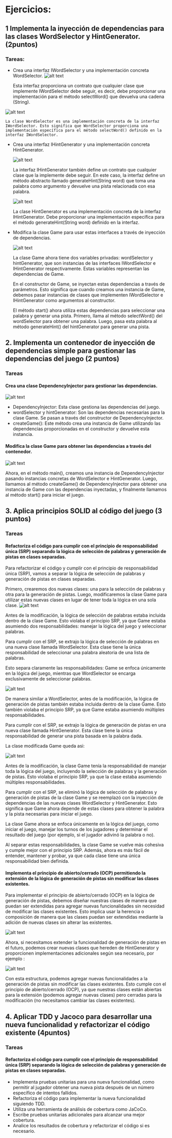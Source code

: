 # Ejercicios:

## 1 Implementa la inyección de dependencias para las clases WordSelector y HintGenerator. (2puntos)


### Tareas:
- Crea una interfaz IWordSelector y una implementación concreta WordSelector.
![alt text](image.png)

    Esta interfaz proporciona un contrato que cualquier clase que implemente IWordSelector debe seguir, es decir, debe proporcionar una implementación para el método selectWord() que devuelva una cadena (String).

![alt text](image-1.png)

    La clase WordSelector es una implementación concreta de la interfaz IWordSelector. Esto significa que WordSelector proporciona una implementación específica para el método selectWord() definido en la interfaz IWordSelector.

- Crea una interfaz IHintGenerator y una implementación concreta HintGenerator.

    ![alt text](image-2.png)
    
    La interfaz IHintGenerator también define un contrato que cualquier clase que la implemente debe seguir. En este caso, la interfaz define un método abstracto llamado generateHint(String word) que toma una palabra como argumento y devuelve una pista relacionada con esa palabra.

    ![alt text](image-3.png)

    La clase HintGenerator es una implementación concreta de la interfaz IHintGenerator. Debe proporcionar una implementación específica para el método generateHint(String word) definido en la interfaz.

- Modifica la clase Game para usar estas interfaces a través de inyección de dependencias.

    ![alt text](image-4.png)

    La clase Game ahora tiene dos variables privadas: wordSelector y hintGenerator, que son instancias de las interfaces IWordSelector e IHintGenerator respectivamente. Estas variables representan las dependencias de Game.

    En el constructor de Game, se inyectan estas dependencias a través de parámetros. Esto significa que cuando creamos una instancia de Game, debemos pasar instancias de clases que implementen IWordSelector e IHintGenerator como argumentos al constructor.

    El método start() ahora utiliza estas dependencias para seleccionar una palabra y generar una pista. Primero, llama al método selectWord() del wordSelector para obtener una palabra. Luego, pasa esta palabra al método generateHint() del hintGenerator para generar una pista.

## 2. Implementa un contenedor de inyección de dependencias simple para gestionar las dependencias del juego (2 puntos)

### Tareas
#### Crea una clase DependencyInjector para gestionar las dependencias.


![alt text](image-5.png)

- DependencyInjector: Esta clase gestiona las dependencias del juego.
- wordSelector y hintGenerator: Son las dependencias necesarias para la clase Game. Se pasan a través del constructor de DependencyInjector.
- createGame(): Este método crea una instancia de Game utilizando las dependencias proporcionadas en el constructor y devuelve esta instancia.

#### Modifica la clase Game para obtener las dependencias a través del contenedor.

![alt text](image-6.png)

Ahora, en el método main(), creamos una instancia de DependencyInjector pasando instancias concretas de WordSelector e HintGenerator. Luego, llamamos al método createGame() de DependencyInjector para obtener una instancia de Game con las dependencias inyectadas, y finalmente llamamos al método start() para iniciar el juego.

## 3. Aplica principios SOLID al código del juego (3 puntos)


### Tareas
#### Refactoriza el código para cumplir con el principio de responsabilidad única (SRP) separando la lógica de selección de palabras y generación de pistas en clases separadas.


Para refactorizar el código y cumplir con el principio de responsabilidad única (SRP), vamos a separar la lógica de selección de palabras y generación de pistas en clases separadas.

Primero, crearemos dos nuevas clases: una para la selección de palabras y otra para la generación de pistas. Luego, modificaremos la clase Game para utilizar estas nuevas clases en lugar de tener toda la lógica en una sola clase.
![alt text](image-7.png)


Antes de la modificación, la lógica de selección de palabras estaba incluida dentro de la clase Game. Esto violaba el principio SRP, ya que Game estaba asumiendo dos responsabilidades: manejar la lógica del juego y seleccionar palabras.

Para cumplir con el SRP, se extrajo la lógica de selección de palabras en una nueva clase llamada WordSelector. Esta clase tiene la única responsabilidad de seleccionar una palabra aleatoria de una lista de palabras.

Esto separa claramente las responsabilidades: Game se enfoca únicamente en la lógica del juego, mientras que WordSelector se encarga exclusivamente de seleccionar palabras.

![alt text](image-8.png)

De manera similar a WordSelector, antes de la modificación, la lógica de generación de pistas también estaba incluida dentro de la clase Game. Esto también violaba el principio SRP, ya que Game estaba asumiendo múltiples responsabilidades.

Para cumplir con el SRP, se extrajo la lógica de generación de pistas en una nueva clase llamada HintGenerator. Esta clase tiene la única responsabilidad de generar una pista basada en la palabra dada.

La clase modificada Game queda asi:

![alt text](image-9.png)

Antes de la modificación, la clase Game tenía la responsabilidad de manejar toda la lógica del juego, incluyendo la selección de palabras y la generación de pistas. Esto violaba el principio SRP, ya que la clase estaba asumiendo múltiples responsabilidades.

Para cumplir con el SRP, se eliminó la lógica de selección de palabras y generación de pistas de la clase Game y se reemplazó con la inyección de dependencias de las nuevas clases WordSelector y HintGenerator. Esto significa que Game ahora depende de estas clases para obtener la palabra y la pista necesarias para iniciar el juego.

La clase Game ahora se enfoca únicamente en la lógica del juego, como iniciar el juego, manejar los turnos de los jugadores y determinar el resultado del juego (por ejemplo, si el jugador adivinó la palabra o no).

Al separar estas responsabilidades, la clase Game se vuelve más cohesiva y cumple mejor con el principio SRP. Además, ahora es más fácil de entender, mantener y probar, ya que cada clase tiene una única responsabilidad bien definida.
#### Implementa el principio de abierto/cerrado (OCP) permitiendo la extensión de la lógica de generación de pistas sin modificar las clases existentes.


Para implementar el principio de abierto/cerrado (OCP) en la lógica de generación de pistas, debemos diseñar nuestras clases de manera que puedan ser extendidas para agregar nuevas funcionalidades sin necesidad de modificar las clases existentes. Esto implica usar la herencia o composición de manera que las clases puedan ser extendidas mediante la adición de nuevas clases sin alterar las existentes.

![alt text](image-10.png)

Ahora, si necesitamos extender la funcionalidad de generación de pistas en el futuro, podemos crear nuevas clases que hereden de HintGenerator y proporcionen implementaciones adicionales según sea necesario, por ejemplo :

![alt text](image-11.png)

Con esta estructura, podemos agregar nuevas funcionalidades a la generación de pistas sin modificar las clases existentes. Esto cumple con el principio de abierto/cerrado (OCP), ya que nuestras clases están abiertas para la extensión (podemos agregar nuevas clases) pero cerradas para la modificación (no necesitamos cambiar las clases existentes).

## 4. Aplicar TDD y Jacoco para desarrollar una nueva funcionalidad y refactorizar el código existente (4puntos)

### Tareas
#### Refactoriza el código para cumplir con el principio de responsabilidad única (SRP) separando la lógica de selección de palabras y generación de pistas en clases separadas.


- Implementa pruebas unitarias para una nueva funcionalidad, como permitir al jugador
obtener una nueva pista después de un número específico de intentos fallidos.
- Refactoriza el código para implementar la nueva funcionalidad siguiendo TDD.
- Utiliza una herramienta de análisis de cobertura como JaCoCo.
- Escribe pruebas unitarias adicionales para alcanzar una mejor cobertura.
- Analice los resultados de cobertura y refactorizar el código si es necesario.

